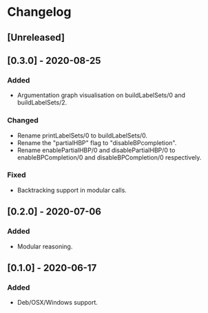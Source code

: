 # Changelog

## [Unreleased]

## [0.3.0] - 2020-08-25
### Added
- Argumentation graph visualisation on buildLabelSets/0 and buildLabelSets/2.
### Changed
- Rename printLabelSets/0 to buildLabelSets/0.
- Rename the "partialHBP" flag to "disableBPcompletion".
- Rename enablePartialHBP/0 and disablePartialHBP/0 to enableBPCompletion/0 and disableBPCompletion/0 respectively.
### Fixed
- Backtracking support in modular calls.

## [0.2.0] - 2020-07-06
### Added
- Modular reasoning.

## [0.1.0] - 2020-06-17
### Added
- Deb/OSX/Windows support.


